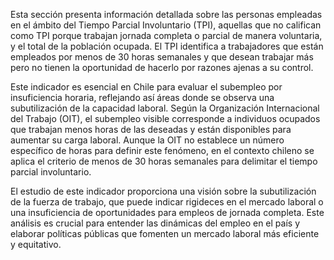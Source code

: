 Esta sección presenta información detallada sobre las personas empleadas en el ámbito del Tiempo Parcial Involuntario (TPI), aquellas que no califican como TPI porque trabajan jornada completa o parcial de manera voluntaria, y el total de la población ocupada. El TPI identifica a trabajadores que están empleados por menos de 30 horas semanales y que desean trabajar más pero no tienen la oportunidad de hacerlo por razones ajenas a su control.

Este indicador es esencial en Chile para evaluar el subempleo por insuficiencia horaria, reflejando así áreas donde se observa una subutilización de la capacidad laboral. Según la Organización Internacional del Trabajo (OIT), el subempleo visible corresponde a individuos ocupados que trabajan menos horas de las deseadas y están disponibles para aumentar su carga laboral. Aunque la OIT no establece un número específico de horas para definir este fenómeno, en el contexto chileno se aplica el criterio de menos de 30 horas semanales para delimitar el tiempo parcial involuntario.

El estudio de este indicador proporciona una visión sobre la subutilización de la fuerza de trabajo, que puede indicar rigideces en el mercado laboral o una insuficiencia de oportunidades para empleos de jornada completa. Este análisis es crucial para entender las dinámicas del empleo en el país y elaborar políticas públicas que fomenten un mercado laboral más eficiente y equitativo.
